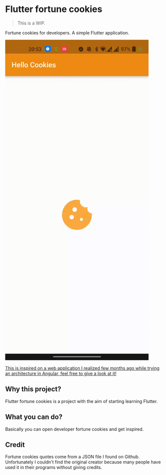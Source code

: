 # Flutter fortune cookies
> This is a WIP.

Fortune cookies for developers. A simple Flutter application.

![](https://raw.githubusercontent.com/ilmalte/flutter_fortune_cookies/master/documents/preview.gif)

[This is inspired on a web application I realized few months ago while trying an architecture in Angular, feel free to give a look at it!](https://github.com/ilmalte/developer-fortune-cookies)

## Why this project?
Flutter fortune cookies is a project with the aim of starting learning Flutter.

## What you can do?
Basically you can open developer fortune cookies and get inspired.

## Credit
Fortune cookies quotes come from a JSON file I found on Github. 
Unfortunately I couldn't find the original creator because many people have used it in their programs without giving credits.